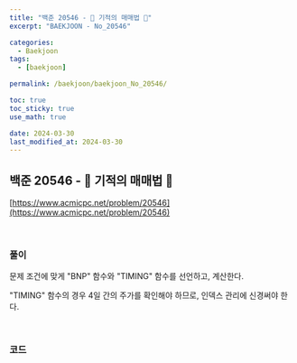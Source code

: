 ```yaml
---
title: "백준 20546 - 🐜 기적의 매매법 🐜"
excerpt: "BAEKJOON - No_20546"

categories:
  - Baekjoon
tags:
  - [baekjoon]

permalink: /baekjoon/baekjoon_No_20546/

toc: true
toc_sticky: true
use_math: true

date: 2024-03-30
last_modified_at: 2024-03-30
---
```


## 백준 20546 - 🐜 기적의 매매법 🐜

[https://www.acmicpc.net/problem/20546](https://www.acmicpc.net/problem/20546)

<br>

### 풀이

문제 조건에 맞게 "BNP" 함수와 "TIMING" 함수를 선언하고, 계산한다. <br>

"TIMING" 함수의 경우 4일 간의 주가를 확인해야 하므로, 인덱스 관리에 신경써야 한다. <br>

<br>

### 코드

<script src="https://gist.github.com/jinwoojwa/5854ee89969b11a42fb9dd79b0b56c78.js"></script>